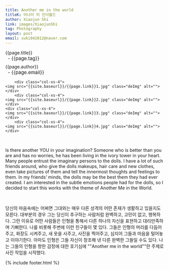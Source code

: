 ```yaml
---
title: Another me in the world
titleK: 어나더 미 인더월드 
author: Xiaojun Shi
link: images/XiaojunShi
tag: Photography
layout: post
email: suki042012@naver.com
---	
```


<div class="container">

<div class="deDep">
{{page.title}}<br>
<p style="font-size:15px; margin:0px; padding:0px 0px 0px 8px; margin:0px 0px 8px 0px;">- {{page.tag}}</p>
{{page.author}}<br>
<p style="font-size:15px; margin:0px; padding:0px 0px 0px 8px;">- {{page.email}}</p>
</div>


<div class="row" class="imgcolor">
	
		<div class="col-xs-4">
	<img src="{{site.baseurl}}/{{page.link}}1.jpg" class="deImg" alt=""></div>
		<div class="col-xs-4">
	<img src="{{site.baseurl}}/{{page.link}}2.jpg" class="deImg" alt=""></div>
	<div class="col-xs-4">
	<img src="{{site.baseurl}}/{{page.link}}3.jpg" class="deImg" alt=""></div>
		<div class="col-xs-4">
	<img src="{{site.baseurl}}/{{page.link}}4.jpg" class="deImg" alt=""></div>
	
</div>
<br>

<div class="det lato">


Is there another YOU in your imagination? Someone who is better than you are and has no worries, he has been living in the ivory tower in your heart. Many people entrust the imaginary persons to the dolls. I have a lot of such friends around, who give the dolls makeups, hair care and new clothes, even take pictures of them and tell the innermost thoughts and feelings to them. In my friends’ minds, the dolls may be the best them they had ever created. I am interested in the subtle emotions people had for the dolls, so I decided to start this works with the theme of Another Me in the World.




</div>

<br>

<div class="noto">

당신의 마음속에는 어쩌면 그대와는 매우 다른
성격의 어떤 존재가 생활하고 있을지도 모른다.
대부분의 경우 그는 당신이 추구하는 사람처럼
완벽하고, 고민이 없고, 행복하다. 그런 이유로
어떤 사람들은 인형을 통해서 다른 하나의
자신을 표현하고 대리만족하며 기뻐한다. 나를
비롯해 주변에 이런 친구들이 몇 있다. 그들은
인형의 머리를 다듬어 주고, 화장도 시켜주고,
새 옷을 사주고, 사진을 찍어주고, 심지어
그들과 마음을 털어놓고 이야기한다. 아마도
인형은 그들 자신이 창조해 낸 다른 완벽한
그들일 수도 있다. 나는 그들의 인형을 향한
감정에 대한 호기심에 ""Another me in the
world""란 주제로 사진 작업을 시작했다.


</div>
 {% include footer.html %}